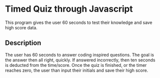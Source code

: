 # Timed Quiz through Javascript

This program gives the user 60 seconds to test their knowledge and save high score data.

## Description

The user has 60 seconds to answer coding inspired questions. The goal is the answer then all right, quickly. If answered incorrectly, then ten seconds is deducted from the time/score.
Once the quiz is finished, or the timer reaches zero, the user than input their initials and save their high score.


